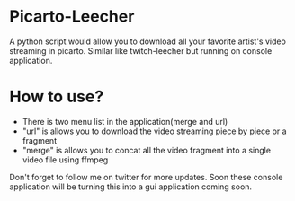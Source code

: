 # Picarto-Leecher
A python script would allow you to download all your favorite artist's video streaming in picarto. Similar like twitch-leecher but running on console application.

# How to use?
- There is two menu list in the application(merge and url)
- "url" is allows you to download the video streaming piece by piece or a fragment
- "merge" is allows you to concat all the video fragment into a single video file using ffmpeg

Don't forget to follow me on twitter for more updates.
Soon these console application will be turning this into a gui application coming soon.
